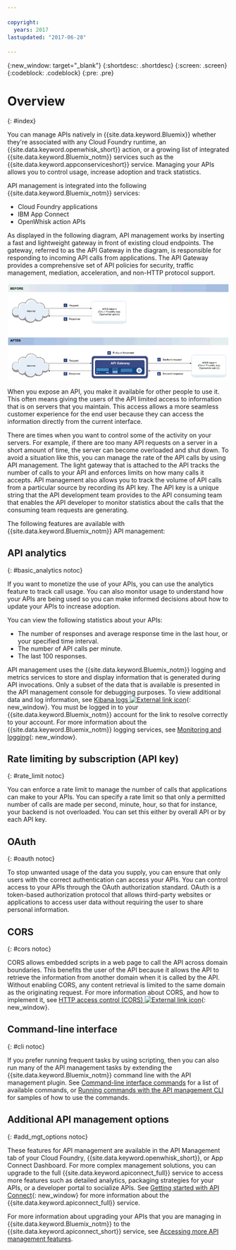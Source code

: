 ```yaml
---

copyright:
  years: 2017
lastupdated: "2017-06-28"

---
```



{:new_window: target="_blank"}
{:shortdesc: .shortdesc}
{:screen: .screen}
{:codeblock: .codeblock}
{:pre: .pre}

# Overview
{: #index}

You can manage APIs natively in {{site.data.keyword.Bluemix}} whether they're associated with any Cloud Foundry runtime, an {{site.data.keyword.openwhisk_short}} action, or a growing list of integrated {{site.data.keyword.Bluemix_notm}} services such as the {{site.data.keyword.appconserviceshort}} service. Managing your APIs allows you to control usage, increase adoption and track statistics.

API management is integrated into the following {{site.data.keyword.Bluemix_notm}} services:
* Cloud Foundry applications
* IBM App Connect
* OpenWhisk action APIs

As displayed in the following diagram, API management works by inserting a fast and lightweight gateway in front of existing cloud endpoints. The gateway, referred to as the API Gateway in the diagram, is responsible for responding to incoming API calls from applications. The API Gateway provides a comprehensive set of API policies for security, traffic management, mediation, acceleration, and non-HTTP protocol support.

![API Gateway flow.](images/bluemix-native-apim-flow.png "API management flow.")

When you expose an API, you make it available for other people to use it. This often means giving the users of the API limited access to information that is on servers that you maintain. This access allows a more seamless customer experience for the end user because they can access the information directly from the current interface.

There are times when you want to control some of the activity on your servers. For example, if there are too many API requests on a server in a short amount of time, the server can become overloaded and shut down. To avoid a situation like this, you can manage the rate of the API calls by using API management. The light gateway that is attached to the API tracks the number of calls to your API and enforces limits on how many calls it accepts. API management also allows you to track the volume of API calls from a particular source by recording its API key. The API key is a unique string that the API development team provides to the API consuming team that enables the API developer to monitor statistics about the calls that the consuming team requests are generating.  

The following features are available with {{site.data.keyword.Bluemix_notm}} API management:
## API analytics
{: #basic_analytics notoc}

If you want to monetize the use of your APIs, you can use the analytics feature to track call usage. You can also monitor usage to understand how your APIs are being used so you can make informed decisions about how to update your APIs to increase adoption.

You can view the following statistics about your APIs:
* The number of responses and average response time in the last hour, or your specified time interval.
* The number of API calls per minute.
* The last 100 responses.

API management uses the {{site.data.keyword.Bluemix_notm}} logging and metrics services to store and display information that is generated during API invocations. Only a subset of the data that is available is presented in the API management console for debugging purposes. To view additional data and log information, see [Kibana logs ![External link icon](../../icons/launch-glyph.svg "External link icon")](https://logmet.ng.bluemix.net/app/#/kibana){: new_window}. You must be logged in to your {{site.data.keyword.Bluemix_notm}} account for the link to resolve correctly to your account. For more information about the {{site.data.keyword.Bluemix_notm}} logging services, see [Monitoring and logging](../../monitor_log/monitoringandlogging.html#monitoringandlogging){: new_window}.

## Rate limiting by subscription (API key)
{: #rate_limit notoc}

You can enforce a rate limit to manage the number of calls that applications can make to your APIs. You can specify a rate limit so that only a permitted number of calls are made per second, minute, hour, so that for instance, your backend is not overloaded. You can set this either by overall API or by each API key.

## OAuth
{: #oauth notoc}

To stop unwanted usage of the data you supply, you can ensure that only users with the correct authentication can access your APIs. You can control access to your APIs through the OAuth authorization standard. OAuth is a token-based authorization protocol that allows third-party websites or applications to access user data without requiring the user to share personal information.

## CORS
{: #cors notoc}

CORS allows embedded scripts in a web page to call the API across domain boundaries. This benefits the user of the API because it allows the API to retrieve the information from another domain when it is called by the API. Without enabling CORS, any content retrieval is limited to the same domain as the originating request. For more information about CORS, and how to implement it, see [HTTP access control (CORS) ![External link icon](../../icons/launch-glyph.svg "External link icon")](https://developer.mozilla.org/en-US/docs/Web/HTTP/Access_control_CORS.html){: new_window}.

## Command-line interface
{: #cli notoc}


If you prefer running frequent tasks by using scripting, then you can also run many of the API management tasks by extending the {{site.data.keyword.Bluemix_notm}} command line with the API management plugin. See [Command-line interface commands](../../cli/plugins/api-management-cliplugin/index.html) for a list of available commands, or [Running commands with the API management CLI](cli_script.html) for samples of how to use the commands. 


## Additional API management options
{: #add_mgt_options notoc}

These features for API management are available in the API Management tab of your Cloud Foundry, {{site.data.keyword.openwhisk_short}}, or App Connect Dashboard. For more complex management solutions, you can upgrade to the full {{site.data.keyword.apiconnect_full}} service to access more features such as detailed analytics, packaging strategies for your APIs, or a developer portal to socialize APIs. See [Getting started with API Connect](https://console.ng.bluemix.net/docs/services/apiconnect/index.html){: new_window} for more information about the {{site.data.keyword.apiconnect_full}} service.

For more information about upgrading your APIs that you are managing in {{site.data.keyword.Bluemix_notm}} to the {{site.data.keyword.apiconnect_short}} service, see [Accessing more API management features](upgrade.html).

